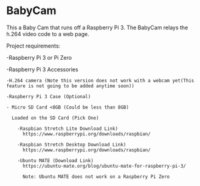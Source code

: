 # BabyCam
This a Baby Cam that runs off a Raspberry Pi 3. The BabyCam relays the h.264 video code to a web page.  


Project requirements:

  -Raspberry Pi 3 or Pi Zero
  
  -Raspberry Pi 3 Accessories 
  
    -H.264 camera (Note this version does not work with a webcam yet(This feature is not going to be added anytime soon))
    
    -Raspberry Pi 3 Case (Optional)
    
    - Micro SD Card <8GB (Could be less than 8GB)
    
      Loaded on the SD Card (Pick One)
      
        -Raspbian Stretch Lite Download Link)
          https://www.raspberrypi.org/downloads/raspbian/
          
        -Raspbian Stretch Desktop Download Link)
          https://www.raspberrypi.org/downloads/raspbian/
          
        -Ubuntu MATE (Download Link) 
          https://ubuntu-mate.org/blog/ubuntu-mate-for-raspberry-pi-3/
          
          Note: Ubuntu MATE does not work on a Raspberry Pi Zero
          
    
        
